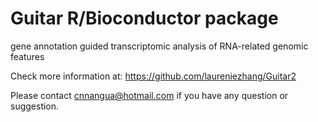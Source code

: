 
# Guitar R/Bioconductor package

gene annotation guided transcriptomic analysis of RNA-related genomic features

Check more information at: https://github.com/laureniezhang/Guitar2

Please contact cnnangua@hotmail.com if you have any question or suggestion.
